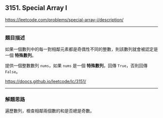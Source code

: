 ## 3151. Special Array I

https://leetcode.com/problems/special-array-i/description/

****

### 題目描述

如果一個數列中的每一對相鄰元素都是奇偶性不同的整數，則該數列就會被認定是一個 **特殊數列**。

提供一個整數數列 `nums`，如果 `nums` 是一個 **特殊數列**，回傳 `True`，否則回傳 `False`。

https://doocs.github.io/leetcode/lc/3151/

****

### 解題思路

遍歷數列，檢查相鄰兩個數的和是否總是奇數。